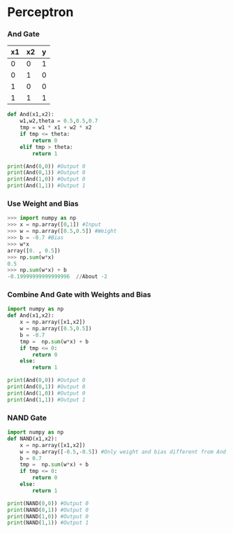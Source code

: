 # Perceptron
### And Gate
|x1|x2|y|
|-|-|-|
|0|0|1|
|0|1|0|
|1|0|0|
|1|1|1|
```python
def And(x1,x2):
    w1,w2,theta = 0.5,0.5,0.7
    tmp = w1 * x1 + w2 * x2
    if tmp <= theta:
        return 0
    elif tmp > theta:
        return 1

print(And(0,0)) #Output 0
print(And(0,1)) #Output 0
print(And(1,0)) #Output 0
print(And(1,1)) #Output 1
```

### Use Weight and Bias
```python
>>> import numpy as np
>>> x = np.array([0,1]) #Input
>>> w = np.array([0.5,0.5]) #Weight
>>> b = -0.7 #Bias
>>> w*x
array([0. , 0.5])
>>> np.sum(w*x)
0.5
>>> np.sum(w*x) + b
-0.19999999999999996  //About -2
```

### Combine And Gate with Weights and Bias
```python
import numpy as np
def And(x1,x2):
    x = np.array([x1,x2])
    w = np.array([0.5,0.5])
    b = -0.7
    tmp =  np.sum(w*x) + b
    if tmp <= 0:
        return 0
    else:
        return 1

print(And(0,0)) #Output 0
print(And(0,1)) #Output 0
print(And(1,0)) #Output 0
print(And(1,1)) #Output 1
```

### NAND Gate
```python
import numpy as np
def NAND(x1,x2):
    x = np.array([x1,x2])
    w = np.array([-0.5,-0.5]) #Only weight and bias different from And gate
    b = 0.7
    tmp =  np.sum(w*x) + b
    if tmp <= 0:
        return 0
    else:
        return 1

print(NAND(0,0)) #Output 0
print(NAND(0,1)) #Output 0
print(NAND(1,0)) #Output 0
print(NAND(1,1)) #Output 1
```
